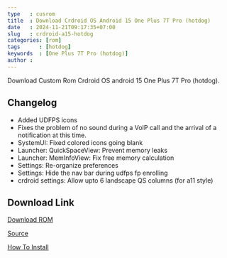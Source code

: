 ```yaml
---
type   : cusrom
title  : Download Crdroid OS Android 15 One Plus 7T Pro (hotdog)
date   : 2024-11-21T09:17:35+07:00
slug   : crdroid-a15-hotdog
categories: [rom]
tags      : [hotdog]
keywords  : [One Plus 7T Pro (hotdog)]
author :
---
```


Download Custom Rom Crdroid OS android 15 One Plus 7T Pro (hotdog).

## Changelog
- Added UDFPS icons
- Fixes the problem of no sound during a VoIP call and the arrival of a notification at this time.
- SystemUI: Fixed colored icons going blank
- Launcher: QuickSpaceView: Prevent memory leaks
- Launcher: MemInfoView: Fix free memory calculation
- Settings: Re-organize preferences
- Settings: Hide the nav bar during udfps fp enrolling
- crdroid settings: Allow upto 6 landscape QS columns (for a11 style)


## Download Link
[Download ROM](https://sourceforge.net/projects/crdroid/files/hotdog/11.x/)

[Source](https://crdroid.net/hotdog/11)

[How To Install](https://crdroid.net/hotdog/11/install)


